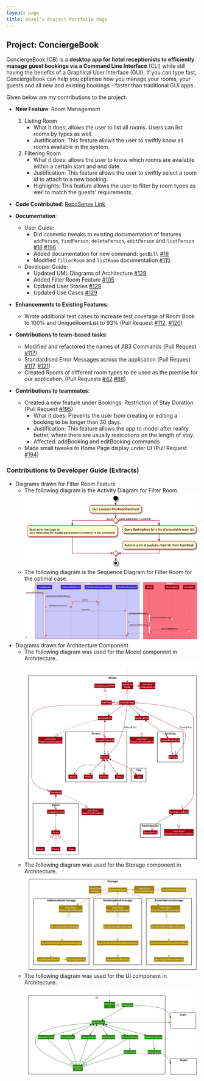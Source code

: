 ```yaml
---
layout: page
title: Hazel's Project Portfolio Page
---
```


## Project: ConciergeBook 

ConciergeBook (CB) is a **desktop app for hotel receptionists to efficiently manage guest bookings via a Command Line Interface** (CLI) 
while still having the benefits of a Graphical User Interface (GUI). If you can type fast, 
ConciergeBook can help you optimise how you manage your rooms, your guests and all new and existing bookings - 
faster than traditional GUI apps.

Given below are my contributions to the project.

* **New Feature**: Room Management
    1. Listing Room 
        * What it does: allows the user to list all rooms. Users can list rooms by types as well. 
        * Justification: This feature allows the user to swiftly know all rooms available in the system. 
    1. Filtering Room
        * What it does: allows the user to know which rooms are available within a certain start and end date.
        * Justification: This feature allows the user to swiftly select a room id to attach to a new booking. 
        * Highlights: This feature allows the user to filter by room types as well to match the guests' requirements.
        
* **Code Contributed**: [RepoSense Link](https://nus-cs2103-ay2021s1.github.io/tp-dashboard/#breakdown=true&search=hazel1603&sort=groupTitle&sortWithin=title&since=2020-08-14&timeframe=commit&mergegroup=&groupSelect=groupByRepos&checkedFileTypes=docs~functional-code~test-code~other)

* **Documentation**:
    * User Guide:
        * Did cosmetic tweaks to existing documentation of features `addPerson`, `findPerson`, `deletePerson`, `editPerson` and `listPerson` 
            [\#18](https://github.com/AY2021S1-CS2103-W14-2/tp/pull/18) [\#196]()
        * Added documentation for new command: `getBill` [\#18](https://github.com/AY2021S1-CS2103-W14-2/tp/pull/18) 
        * Modified `filterRoom` and `listRoom` documentation [\#115](https://github.com/AY2021S1-CS2103-W14-2/tp/pull/115)
    * Developer Guide:
        * Updated UML Diagrams of Architecture [\#129](https://github.com/AY2021S1-CS2103-W14-2/tp/pull/129/files)
        * Added Filter Room Feature [\#105](https://github.com/AY2021S1-CS2103-W14-2/tp/pull/105)
        * Updated User Stories [\#129](https://github.com/AY2021S1-CS2103-W14-2/tp/pull/129/files)
        * Updated Use Cases [\#129](https://github.com/AY2021S1-CS2103-W14-2/tp/pull/129/files)
       
* **Enhancements to Existing Features**:
    * Wrote additional test cases to increase test coverage of Room Book to 100% and UniqueRoomList to 93% 
        (Pull Request [\#112](https://github.com/AY2021S1-CS2103-W14-2/tp/pull/112), [\#120](https://github.com/AY2021S1-CS2103-W14-2/tp/pull/120))
    
* **Contributions to team-based tasks**:
    * Modified and refactored the names of AB3 Commands (Pull Request [\#117](https://github.com/AY2021S1-CS2103-W14-2/tp/pull/117))
    * Standardised Error Messages across the application 
    (Pull Request [\#117](https://github.com/AY2021S1-CS2103-W14-2/tp/pull/117), [\#121](https://github.com/AY2021S1-CS2103-W14-2/tp/pull/121))
    * Created Rooms of different room types to be used as the premise for our application. 
    (Pull Requests [\#42](https://github.com/AY2021S1-CS2103-W14-2/tp/pull/42) [\#88](https://github.com/AY2021S1-CS2103-W14-2/tp/pull/88))
        
* **Contributions to teammates**:
    * Created a new feature under Bookings: Restriction of Stay Duration (Pull Request [\#195]())
        * What it does: Prevents the user from creating or editing a booking to be longer than 30 days. 
        * Justification: This feature allows the app to model after reality better, where there are usually restrictions on the length of stay. 
        * Affected: addBooking and editBooking commands 
    * Made small tweaks to Home Page display under UI (Pull Request [\#194](https://github.com/AY2021S1-CS2103-W14-2/tp/pull/194))
    
### Contributions to Developer Guide (Extracts)
* Diagrams drawn for Filter Room Feature 
    * The following diagram is the Activity Diagram for Filter Room. <br>
    ![FilterRoomActivityDiagram](hazel_images/Hazel_FilterRoomActivityDiagram.png)
    * The following diagram is the Sequence Diagram for Filter Room for the optimal case. <br> 
    ![FilterRoomSequenceDiagram](hazel_images/Hazel_FilterRoomSequenceDiagram2.png)
* Diagrams drawn for Architecture Component 
    * The following diagram was used for the Model component in Architecture. 
    ![Structure of the Model Component](hazel_images/Hazel_ModelClassDiagram.png)
    * The following diagram was used for the Storage component in Architecture. 
    ![Structure of the Storage Component](hazel_images/Hazel_StorageClassDiagram.png)
    * The following diagram was used for the UI component in Architecture. 
    ![Structure of the UI Component](hazel_images/Hazel_UiClassDiagram.png)
